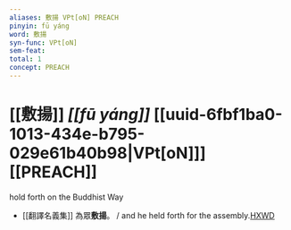 ```yaml
---
aliases: 敷揚 VPt[oN] PREACH
pinyin: fū yáng
word: 敷揚
syn-func: VPt[oN]
sem-feat: 
total: 1
concept: PREACH 
---
```

# [[敷揚]] *[[fū yáng]]*  [[uuid-6fbf1ba0-1013-434e-b795-029e61b40b98|VPt[oN]]] [[PREACH]]
hold forth on the Buddhist Way
 - [[翻譯名義集]] 為眾**敷揚**。 / and he held forth for the assembly.[HXWD](https://hxwd.org/textview.html?location=KR6s0019_T_001-1055b.59)